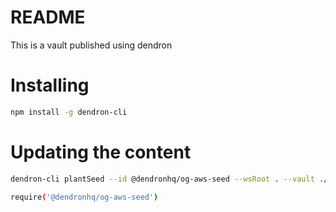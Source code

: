 # README

This is a vault published using dendron

# Installing

```sh
npm install -g dendron-cli
```

# Updating the content

```sh
dendron-cli plantSeed --id @dendronhq/og-aws-seed --wsRoot . --vault ./vault

require('@dendronhq/og-aws-seed')
```